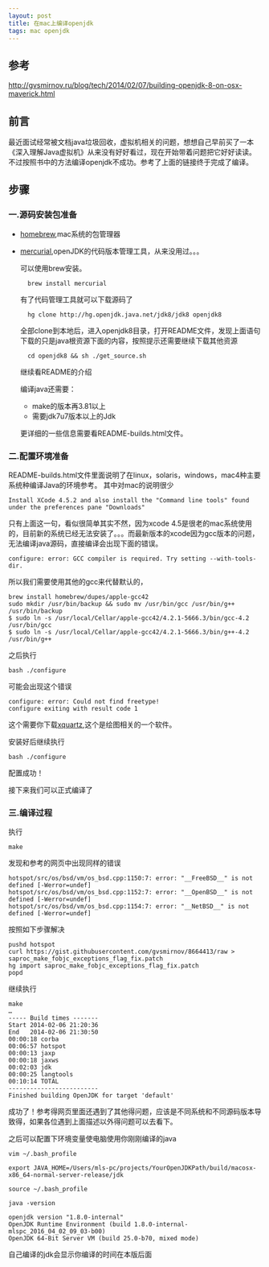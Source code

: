 ```yaml
---
layout: post
title: 在mac上编译openjdk
tags: mac openjdk
---
```


## 参考

http://gvsmirnov.ru/blog/tech/2014/02/07/building-openjdk-8-on-osx-maverick.html

## 前言

最近面试经常被文档java垃圾回收，虚拟机相关的问题，想想自己早前买了一本《深入理解Java虚拟机》从来没有好好看过，现在开始带着问题把它好好读读。不过按照书中的方法编译openjdk不成功。参考了上面的链接终于完成了编译。

## 步骤

### 一.源码安装包准备

* [homebrew](http://brew.sh/),mac系统的包管理器
* [mercurial](https://www.mercurial-scm.org/),openJDK的代码版本管理工具，从来没用过。。。
	
	可以使用brew安装。

		brew install mercurial
		
  有了代码管理工具就可以下载源码了
  
  		hg clone http://hg.openjdk.java.net/jdk8/jdk8 openjdk8
  		
  全部clone到本地后，进入openjdk8目录，打开README文件，发现上面语句下载的只是java根资源下面的内容，按照提示还需要继续下载其他资源
  			
  		cd openjdk8 && sh ./get_source.sh
  
  	继续看README的介绍
  	
  	编译java还需要：
  	
  	* make的版本再3.81以上
  	* 需要jdk7u7版本以上的Jdk
  	
  更详细的一些信息需要看README-builds.html文件。
  
### 二.配置环境准备

README-builds.html文件里面说明了在linux，solaris，windows，mac4种主要系统种编译Java的环境参考。
其中对mac的说明很少
	
	Install XCode 4.5.2 and also install the "Command line tools" found under the preferences pane "Downloads"
	
只有上面这一句，看似很简单其实不然，因为xcode 4.5是很老的mac系统使用的，目前新的系统已经无法安装了。。。而最新版本的xcode因为gcc版本的问题，无法编译java源码，直接编译会出现下面的错误。

	configure: error: GCC compiler is required. Try setting --with-tools-dir.
	
所以我们需要使用其他的gcc来代替默认的，

	
	brew install homebrew/dupes/apple-gcc42
	sudo mkdir /usr/bin/backup && sudo mv /usr/bin/gcc /usr/bin/g++ /usr/bin/backup
	$ sudo ln -s /usr/local/Cellar/apple-gcc42/4.2.1-5666.3/bin/gcc-4.2 /usr/bin/gcc
	$ sudo ln -s /usr/local/Cellar/apple-gcc42/4.2.1-5666.3/bin/g++-4.2 /usr/bin/g++

之后执行

	bash ./configure
	
可能会出现这个错误

	configure: error: Could not find freetype!
	configure exiting with result code 1

这个需要你下载[xquartz](http://www.xquartz.org/),这个是绘图相关的一个软件。

安装好后继续执行

	bash ./configure
  
配置成功！

接下来我们可以正式编译了

### 三.编译过程

执行

	make

发现和参考的网页中出现同样的错误

	
	hotspot/src/os/bsd/vm/os_bsd.cpp:1150:7: error: "__FreeBSD__" is not defined [-Werror=undef]
	hotspot/src/os/bsd/vm/os_bsd.cpp:1152:7: error: "__OpenBSD__" is not defined [-Werror=undef]
	hotspot/src/os/bsd/vm/os_bsd.cpp:1154:7: error: "__NetBSD__" is not defined [-Werror=undef]


按照如下步骤解决


	pushd hotspot
	curl https://gist.githubusercontent.com/gvsmirnov/8664413/raw > saproc_make_fobjc_exceptions_flag_fix.patch
	hg import saproc_make_fobjc_exceptions_flag_fix.patch
	popd

继续执行

	make
	…
	----- Build times -------
	Start 2014-02-06 21:20:36
	End   2014-02-06 21:30:50
	00:00:18 corba
	00:06:57 hotspot
	00:00:13 jaxp
	00:00:18 jaxws
	00:02:03 jdk
	00:00:25 langtools
	00:10:14 TOTAL
	-------------------------
	Finished building OpenJDK for target 'default'
	
成功了！参考得网页里面还遇到了其他得问题，应该是不同系统和不同源码版本导致得，如果各位遇到上面描述以外得问题可以去看下。

之后可以配置下环境变量使电脑使用你刚刚编译的java

	vim ~/.bash_profile
	
	export JAVA_HOME=/Users/mls-pc/projects/YourOpenJDKPath/build/macosx-x86_64-normal-server-release/jdk
	
	source ~/.bash_profile
	
	java -version
	
	openjdk version "1.8.0-internal"
	OpenJDK Runtime Environment (build 1.8.0-internal-mlspc_2016_04_02_09_03-b00)
	OpenJDK 64-Bit Server VM (build 25.0-b70, mixed mode)
	
自己编译的jdk会显示你编译的时间在本版后面


	
	
	




